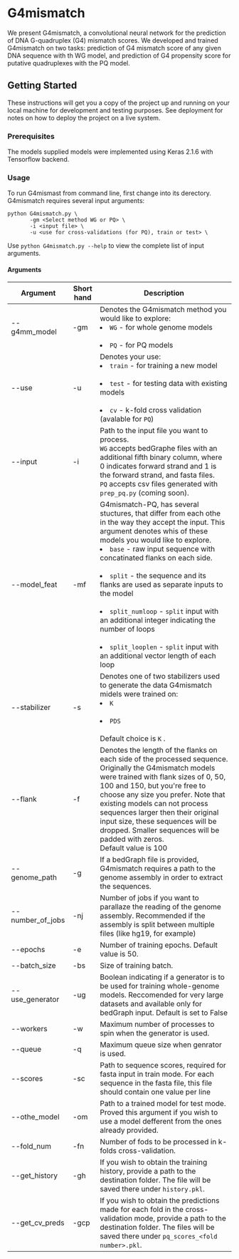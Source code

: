 # G4mismatch

We present G4mismatch, a convolutional neural network for the prediction of DNA G-quadruplex (G4) mismatch scores. We developed and trained G4mismatch on two tasks: prediction of G4 mismatch score of any given DNA sequence with th WG model, and prediction of G4 propensity score for putative quadruplexes with the PQ model.

## Getting Started

These instructions will get you a copy of the project up and running on your local machine for development and testing purposes. See deployment for notes on how to deploy the project on a live system.

### Prerequisites

The models supplied models were implemented using Keras 2.1.6 with Tensorflow backend.

### Usage

To run G4mismast from command line, first change into its derectory.
G4mismatch requires several input arguments:
```
python G4mismatch.py \
       -gm <Select method WG or PQ> \
       -i <input file> \
       -u <use for cross-validations (for PQ), train or test> \
```
Use `python G4mismatch.py --help` to view the complete list of input arguments.

#### Arguments
| Argument | Short hand | Description|
| ------------- | ------------- | -------------- |
| --g4mm_model | -gm | Denotes the G4mismatch method you would like to explore: <br> <li>`WG` - for whole genome models </li> <br> <li>`PQ` - for PQ models</li> |
| --use | -u |Denotes your use:<br> <li>`train` - for training a new model </li> <br> <li>`test` - for testing data with existing models</li> <br> <li>`cv` - k-fold cross validation (avalable for `PQ`) </li> |
| --input | -i  | Path to the input file you want to process. <br> `WG` accepts bedGraphe files with an additional fifth binary column, where 0 indicates forward strand and 1 is the forward strand, and fasta files.<br>`PQ` accepts csv files generated with `prep_pq.py` (coming soon).|
| --model_feat | -mf  | G4mismatch-PQ, has several stuctures, that differ from each othe in the way they accept the input. This argument denotes whis of these models you would like to explore.<br> <li>`base` - raw input sequence with concatinated flanks on each side. </li> <br> <li>`split` - the sequence and its flanks are used as separate inputs to the model</li> <br> <li>`split_numloop` - `split` input with an additional integer indicating the number of loops</li><br> <li>`split_looplen` - `split` input with an additional vector length of each loop</li>|
| --stabilizer | -s |Denotes one of two stabilizers used to generate the data G4mismatch midels were trained on:<br> <li>`K` </li> <br> <li>`PDS`</li><br>Default choice is `K` .|
| --flank | -f |Denotes the length of the flanks on each side of the processed sequence. Originally the G4mismatch models were trained with flank sizes of 0, 50, 100 and 150, but you're free to choose any size you prefer. Note that existing models can not process sequences larger then their original input size, these sequences will be dropped. Smaller sequences will be padded with zeros.<br> Default value is 100|
| --genome_path | -g |If a bedGraph file is provided, G4mismatch requires a path to the genome assembly in order to extract the sequences.|
| --number_of_jobs | -nj |Number of jobs if you want to parallaze the reading of the genome assembly. Recommended if the assembly is split between multiple files (like hg19, for example)|
| --epochs | -e |Number of training epochs. Default value is 50.|
| --batch_size | -bs |Size of training batch.|
| --use_generator | -ug |Boolean indicating if a generator is to be used for training whole-genome models. Reccomended for very large datasets and available only for bedGraph input. Default is set to False|
| --workers | -w |Maximum number of processes to spin when the generator is used.|
| --queue | -q |Maximum queue size when genrator is used.|
| --scores | -sc |Path to sequence scores, required for fasta input in train mode. For each sequence in the fasta file, this file should contain one value per line|
| --othe_model | -om | Path to a trained model for test mode. Proved this argument if you wish to use a model defferent from the ones already provided.|
| --fold_num | -fn | Number of fods to be processed in k-folds cross-validation.|
| --get_history | -gh | If you wish to obtain the training history, provide a path to the destination folder. The file will be saved there under `history.pkl`.|
| --get_cv_preds | -gcp | If you wish to obtain the predictions made for each fold in the cross-validation mode, provide a path to the destination folder. The files will be saved there under `pq_scores_<fold number>.pkl`.|



<!--
### Break down into end to end tests

Explain what these tests test and why

```
Give an example
```

### And coding style tests

Explain what these tests test and why

```
Give an example
```

## Deployment

Add additional notes about how to deploy this on a live system

## Built With

* [Dropwizard](http://www.dropwizard.io/1.0.2/docs/) - The web framework used
* [Maven](https://maven.apache.org/) - Dependency Management
* [ROME](https://rometools.github.io/rome/) - Used to generate RSS Feeds

## Contributing

Please read [CONTRIBUTING.md](https://gist.github.com/PurpleBooth/b24679402957c63ec426) for details on our code of conduct, and the process for submitting pull requests to us.

## Versioning

We use [SemVer](http://semver.org/) for versioning. For the versions available, see the [tags on this repository](https://github.com/your/project/tags). 

## Authors

* **Billie Thompson** - *Initial work* - [PurpleBooth](https://github.com/PurpleBooth)

See also the list of [contributors](https://github.com/your/project/contributors) who participated in this project.

## License

This project is licensed under the MIT License - see the [LICENSE.md](LICENSE.md) file for details

## Acknowledgments

* Hat tip to anyone whose code was used
* Inspiration
* etc
-->
